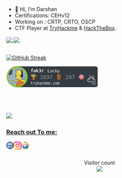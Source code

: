 - 👋 Hi, I’m Darshan
- Certifications: CEHv12
-  Working on : CRTP, CRTO, OSCP
-  CTF Player at [TryHackme](https://tryhackme.com/p/fak3r) & [HackTheBox](https://app.hackthebox.com/profile/771231).


<div>
  <a href="https://github.com/darshannn10">
   
  <img align="center" height="170" src="https://github-readme-stats-sigma-five.vercel.app/api/top-langs/?username=darshannn10&layout=compact&langs_count=16&theme=dracula"/>
    
  <img align="center" src="https://github-readme-stats-sigma-five.vercel.app/api?username=darshannn10&show_icons=true&theme=dracula&include_all_commits=true&count_private=true&hide=issues"/>

</div>
<br>
  
![GitHub Streak](https://streak-stats.demolab.com?user=darshannn10&theme=dracula)


![tryhackme stats](https://raw.githubusercontent.com/darshannn10/darshannn10/master/assets/thm_propic.png)

<br>

</br>

<br>
<img src=https://media.giphy.com/media/3oEjHWpiVIOGXT5l9m/giphy.gif width="300">
</br>

<h3 align="left"> Reach out To me:</h3>
<a href="https://www.linkedin.com/in/darshan-patel-9b4908190/">
  <img align="left" alt="Darshan Patel | Linkedin" width="20px" src="https://raw.githubusercontent.com/darshannn10/darshannn10/refs/heads/main/linkedin.svg" />
</a>


<a href="https://instagram.com/darshan10_">
  <img align="left" alt="Darshan Patel | Instagram" width="21px" src="https://raw.githubusercontent.com/darshannn10/darshannn10/refs/heads/main/instagram.svg" />
</a>


<a href="mailto:darshannnn10@gmail.com">
  <img align="left" alt="Darshan Patel | Email" width="21px" src="https://raw.githubusercontent.com/darshannn10/darshannn10/refs/heads/main/email.svg" />
</a>

<br />
<br />


<p align="center"> 
  Visitor count<br>
  <img src="https://profile-counter.glitch.me/darshannn10/count.svg" />
</p>

